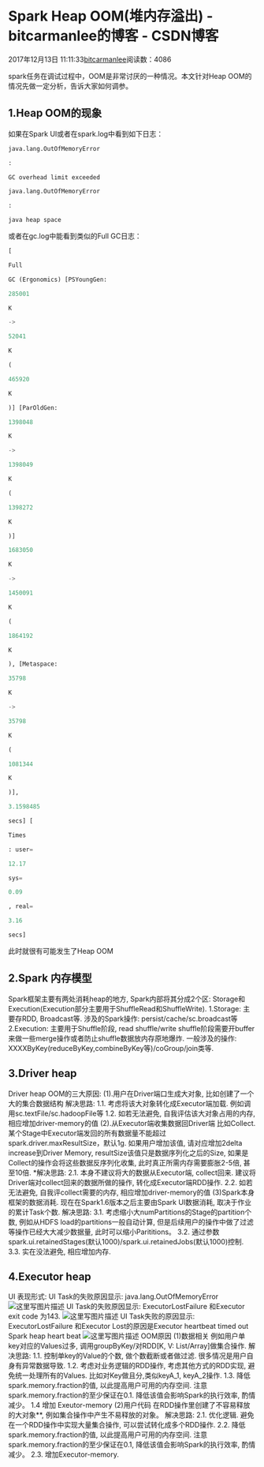 
# Spark Heap OOM(堆内存溢出) - bitcarmanlee的博客 - CSDN博客


2017年12月13日 11:11:33[bitcarmanlee](https://me.csdn.net/bitcarmanlee)阅读数：4086


spark任务在调试过程中，OOM是非常讨厌的一种情况。本文针对Heap OOM的情况先做一定分析，告诉大家如何调参。
## 1.Heap OOM的现象
如果在Spark UI或者在spark.log中看到如下日志：
```python
java.lang.OutOfMemoryError
```
```python
:
```
```python
GC overhead limit exceeded
```
```python
java.lang.OutOfMemoryError
```
```python
:
```
```python
java heap space
```
或者在gc.log中能看到类似的Full GC日志：
```python
[
```
```python
Full
```
```python
GC (Ergonomics) [PSYoungGen:
```
```python
285001
```
```python
K
```
```python
->
```
```python
52041
```
```python
K
```
```python
(
```
```python
465920
```
```python
K
```
```python
)] [ParOldGen:
```
```python
1398048
```
```python
K
```
```python
->
```
```python
1398049
```
```python
K
```
```python
(
```
```python
1398272
```
```python
K
```
```python
)]
```
```python
1683050
```
```python
K
```
```python
->
```
```python
1450091
```
```python
K
```
```python
(
```
```python
1864192
```
```python
K
```
```python
), [Metaspace:
```
```python
35798
```
```python
K
```
```python
->
```
```python
35798
```
```python
K
```
```python
(
```
```python
1081344
```
```python
K
```
```python
)],
```
```python
3.1598485
```
```python
secs] [
```
```python
Times
```
```python
: user=
```
```python
12.17
```
```python
sys=
```
```python
0.09
```
```python
, real=
```
```python
3.16
```
```python
secs]
```
此时就很有可能发生了Heap OOM
## 2.Spark 内存模型
Spark框架主要有两处消耗heap的地方, Spark内部将其分成2个区: Storage和Execution(Execution部分主要用于ShuffleRead和ShuffleWrite).
1.Storage: 主要存RDD, Broadcast等. 涉及的Spark操作: persist/cache/sc.broadcast等
2.Execution: 主要用于Shuffle阶段, read shuffle/write shuffle阶段需要开buffer来做一些merge操作或者防止shuffle数据放内存原地爆炸. 一般涉及的操作: XXXXByKey(reduceByKey,combineByKey等)/coGroup/join类等.
## 3.Driver heap
Driver heap OOM的三大原因:
(1).用户在Driver端口生成大对象, 比如创建了一个大的集合数据结构
解决思路:
1.1. 考虑将该大对象转化成Executor端加载. 例如调用sc.textFile/sc.hadoopFile等
1.2. 如若无法避免, 自我评估该大对象占用的内存, 相应增加driver-memory的值
(2).从Executor端收集数据回Driver端
比如Collect. 某个Stage中Executor端发回的所有数据量不能超过spark.driver.maxResultSize，默认1g. 如果用户增加该值, 请对应增加2delta increase到Driver Memory, resultSize该值只是数据序列化之后的Size, 如果是Collect的操作会将这些数据反序列化收集, 此时真正所需内存需要膨胀2-5倍, 甚至10倍. *解决思路:
2.1. 本身不建议将大的数据从Executor端, collect回来. 建议将Driver端对collect回来的数据所做的操作, 转化成Executor端RDD操作.
2.2. 如若无法避免, 自我评collect需要的内存, 相应增加driver-memory的值
(3)Spark本身框架的数据消耗.
现在在Spark1.6版本之后主要由Spark UI数据消耗, 取决于作业的累计Task个数.
解决思路: 3.1. 考虑缩小大numPartitions的Stage的partition个数, 例如从HDFS load的partitions一般自动计算, 但是后续用户的操作中做了过滤等操作已经大大减少数据量, 此时可以缩小Parititions。
3.2. 通过参数spark.ui.retainedStages(默认1000)/spark.ui.retainedJobs(默认1000)控制.
3.3. 实在没法避免, 相应增加内存.
## 4.Executor heap
UI 表现形式:
UI Task的失败原因显示: java.lang.OutOfMemoryError
![这里写图片描述](https://img-blog.csdn.net/20171213110812079?watermark/2/text/aHR0cDovL2Jsb2cuY3Nkbi5uZXQvYml0Y2FybWFubGVl/font/5a6L5L2T/fontsize/400/fill/I0JBQkFCMA==/dissolve/70/gravity/SouthEast)
UI Task的失败原因显示: ExecutorLostFailure 和Executor exit code 为143.
![这里写图片描述](https://img-blog.csdn.net/20171213110851961?watermark/2/text/aHR0cDovL2Jsb2cuY3Nkbi5uZXQvYml0Y2FybWFubGVl/font/5a6L5L2T/fontsize/400/fill/I0JBQkFCMA==/dissolve/70/gravity/SouthEast)
UI Task失败的原因显示: ExecutorLostFailure 和Executor Lost的原因是Executor heartbeat timed out Spark heap heart beat
![这里写图片描述](https://img-blog.csdn.net/20171213110910592?watermark/2/text/aHR0cDovL2Jsb2cuY3Nkbi5uZXQvYml0Y2FybWFubGVl/font/5a6L5L2T/fontsize/400/fill/I0JBQkFCMA==/dissolve/70/gravity/SouthEast)
OOM原因
(1)数据相关
例如用户单key对应的Values过多, 调用groupByKey/对RDD[K, V: List/Array]做集合操作.
解决思路:
1.1. 控制单key的Value的个数, 做个数截断或者做过滤. 很多情况是用户自身有异常数据导致.
1.2. 考虑对业务逻辑的RDD操作, 考虑其他方式的RDD实现, 避免统一处理所有的Values. 比如对Key做且分,类似keyA_1, keyA_2操作.
1.3. 降低spark.memory.fraction的值, 以此提高用户可用的内存空间. 注意spark.memory.fraction的至少保证在0.1. 降低该值会影响Spark的执行效率, 酌情减少。
1.4 增加 Exeutor-memory
(2)用户代码
在RDD操作里创建了不容易释放的大对象**, 例如集合操作中产生不易释放的对象。
解决思路:
2.1. 优化逻辑. 避免在一个RDD操作中实现大量集合操作, 可以尝试转化成多个RDD操作.
2.2. 降低spark.memory.fraction的值, 以此提高用户可用的内存空间. 注意spark.memory.fraction的至少保证在0.1, 降低该值会影响Spark的执行效率, 酌情减少。
2.3. 增加Executor-memory.

